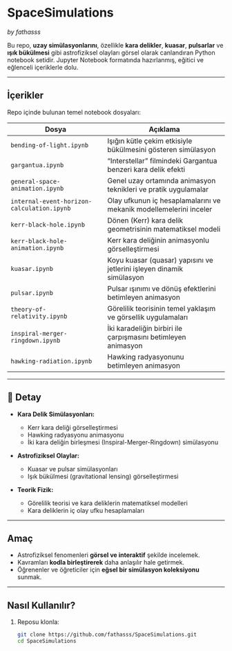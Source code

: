# SpaceSimulations  
*by fathasss*

Bu repo, **uzay simülasyonlarını**, özellikle **kara delikler**, **kuasar**, **pulsarlar** ve **ışık bükülmesi** gibi astrofiziksel olayları görsel olarak canlandıran Python notebook setidir. Jupyter Notebook formatında hazırlanmış, eğitici ve eğlenceli içeriklerle dolu.

---

##  İçerikler

Repo içinde bulunan temel notebook dosyaları:

| Dosya | Açıklama |
|------|----------|
| `bending-of-light.ipynb` | Işığın kütle çekim etkisiyle bükülmesini gösteren simülasyon |
| `gargantua.ipynb` | “Interstellar” filmindeki Gargantua benzeri kara delik efekti |
| `general-space-animation.ipynb` | Genel uzay ortamında animasyon teknikleri ve pratik uygulamalar |
| `internal-event-horizon-calculation.ipynb` | Olay ufkunun iç hesaplamalarını ve mekanik modellemelerini inceler |
| `kerr-black-hole.ipynb` | Dönen (Kerr) kara delik geometrisinin matematiksel modeli |
| `kerr-black-hole-animation.ipynb` | Kerr kara deliğinin animasyonlu görselleştirmesi |
| `kuasar.ipynb` | Koyu kuasar (quasar) yapısını ve jetlerini işleyen dinamik simülasyon |
| `pulsar.ipynb` | Pulsar ışınımı ve dönüş efektlerini betimleyen animasyon |
| `theory-of-relativity.ipynb` | Görelilik teorisinin temel yaklaşım ve görsellik uygulamaları |
| `inspiral-merger-ringdown.ipynb` | İki karadeliğin birbiri ile çarpışmasını betimleyen animasyon |
| `hawking-radiation.ipynb` | Hawking radyasyonunu betimleyen animasyon | 

---

## 📂 Detay

- **Kara Delik Simülasyonları:**
  - Kerr kara deliği görselleştirmesi
  - Hawking radyasyonu animasyonu
  - İki kara deliğin birleşmesi (Inspiral-Merger-Ringdown) simülasyonu
 
- **Astrofiziksel Olaylar:**
  - Kuasar ve pulsar simülasyonları
  - Işık bükülmesi (gravitational lensing) görselleştirmesi

- **Teorik Fizik:**
  - Görelilik teorisi ve kara deliklerin matematiksel modelleri
  - Kara deliklerin iç olay ufku hesaplamaları

---

##  Amaç

- Astrofiziksel fenomenleri **görsel ve interaktif** şekilde incelemek.  
- Kavramları **kodla birleştirerek** daha anlaşılır hale getirmek.  
- Öğrenenler ve öğreticiler için **eğsel bir simülasyon koleksiyonu** sunmak.

---

##  Nasıl Kullanılır?

1. Reposu klonla:  
   ```bash
   git clone https://github.com/fathasss/SpaceSimulations.git
   cd SpaceSimulations
